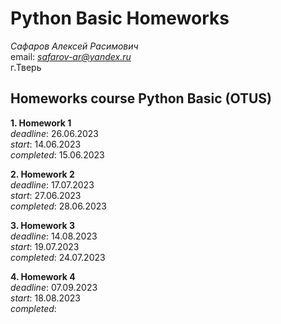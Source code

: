 # Python Basic Homeworks

_Сафаров Алексей Расимович_  
email: *safarov-ar@yandex.ru*  
г.Тверь

## Homeworks course Python Basic (OTUS)

**1. Homework 1**  
_deadline_: 26.06.2023  
_start_: 14.06.2023  
_completed_: 15.06.2023

**2. Homework 2**  
_deadline_: 17.07.2023  
_start_: 27.06.2023  
_completed_: 28.06.2023

**3. Homework 3**  
_deadline_: 14.08.2023  
_start_: 19.07.2023  
_completed_: 24.07.2023

**4. Homework 4**  
_deadline_: 07.09.2023  
_start_: 18.08.2023  
_completed_:
